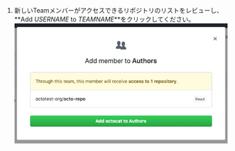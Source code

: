 1. 新しいTeamメンバーがアクセスできるリポジトリのリストをレビューし、**Add _USERNAME_ to _TEAMNAME_**をクリックしてください。 ![新しいTeamメンバーがアクセスできるリポジトリのリストと確認ボタンを持つモーダルボックス](/assets/images/help/teams/add-team-member-repo-perms.png)
